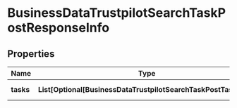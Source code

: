# BusinessDataTrustpilotSearchTaskPostResponseInfo


## Properties

| Name | Type | Description | Notes |
|------------ | ------------- | ------------- | -------------|
**tasks** | **List[Optional[BusinessDataTrustpilotSearchTaskPostTaskInfo]]** | array of tasks |[optional]|